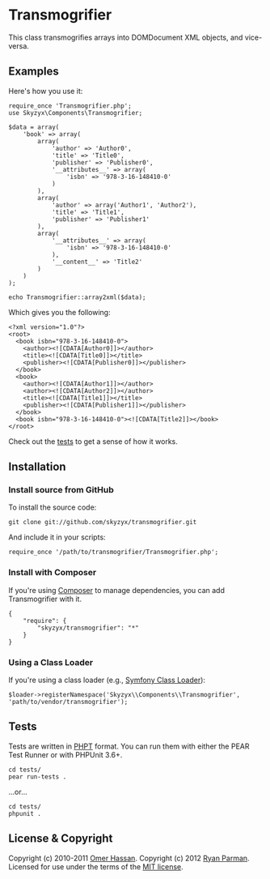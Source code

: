 # Transmogrifier

This class transmogrifies arrays into DOMDocument XML objects, and vice-versa.


## Examples
Here's how you use it:

	require_once 'Transmogrifier.php';
	use Skyzyx\Components\Transmogrifier;

	$data = array(
		'book' => array(
			array(
				'author' => 'Author0',
				'title' => 'Title0',
				'publisher' => 'Publisher0',
				'__attributes__' => array(
					'isbn' => '978-3-16-148410-0'
				)
			),
			array(
				'author' => array('Author1', 'Author2'),
				'title' => 'Title1',
				'publisher' => 'Publisher1'
			),
			array(
				'__attributes__' => array(
					'isbn' => '978-3-16-148410-0'
				),
				'__content__' => 'Title2'
			)
		)
	);

	echo Transmogrifier::array2xml($data);

Which gives you the following:

	<?xml version="1.0"?>
	<root>
	  <book isbn="978-3-16-148410-0">
	    <author><![CDATA[Author0]]></author>
	    <title><![CDATA[Title0]]></title>
	    <publisher><![CDATA[Publisher0]]></publisher>
	  </book>
	  <book>
	    <author><![CDATA[Author1]]></author>
	    <author><![CDATA[Author2]]></author>
	    <title><![CDATA[Title1]]></title>
	    <publisher><![CDATA[Publisher1]]></publisher>
	  </book>
	  <book isbn="978-3-16-148410-0"><![CDATA[Title2]]></book>
	</root>

Check out the [tests](tree/master/tests) to get a sense of how it works.


## Installation
### Install source from GitHub
To install the source code:

	git clone git://github.com/skyzyx/transmogrifier.git

And include it in your scripts:

	require_once '/path/to/transmogrifier/Transmogrifier.php';

### Install with Composer
If you're using [Composer](https://github.com/composer/composer) to manage dependencies, you can add Transmogrifier with it.

	{
		"require": {
			"skyzyx/transmogrifier": "*"
		}
	}

### Using a Class Loader
If you're using a class loader (e.g., [Symfony Class Loader](https://github.com/symfony/ClassLoader)):

	$loader->registerNamespace('Skyzyx\\Components\\Transmogrifier', 'path/to/vendor/transmogrifier');


## Tests
Tests are written in [PHPT](http://qa.php.net/phpt_details.php) format. You can run them with either the PEAR Test Runner or with PHPUnit 3.6+.

	cd tests/
	pear run-tests .

...or...

	cd tests/
	phpunit .


## License & Copyright
Copyright (c) 2010-2011 [Omer Hassan](https://code.google.com/u/113495690012051782542/). Copyright (c) 2012 [Ryan Parman](http://ryanparman.com). Licensed for use under the terms of the [MIT license](http://www.opensource.org/licenses/mit-license.php).
